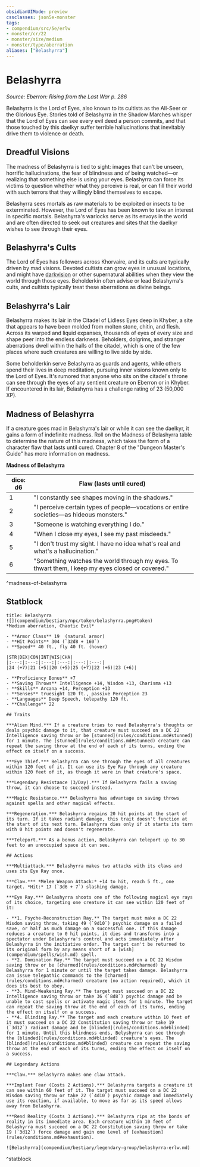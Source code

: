 ```yaml
---
obsidianUIMode: preview
cssclasses: json5e-monster
tags:
- compendium/src/5e/erlw
- monster/cr/22
- monster/size/medium
- monster/type/aberration
aliases: ["Belashyrra"]
---
```

# Belashyrra
*Source: Eberron: Rising from the Last War p. 286*  

Belashyrra is the Lord of Eyes, also known to its cultists as the All-Seer or the Glorious Eye. Stories told of Belashyrra in the Shadow Marches whisper that the Lord of Eyes can see every evil deed a person commits, and that those touched by this daelkyr suffer terrible hallucinations that inevitably drive them to violence or death.

## Dreadful Visions

The madness of Belashyrra is tied to sight: images that can't be unseen, horrific hallucinations, the fear of blindness and of being watched—or realizing that something else is using your eyes. Belashyrra can force its victims to question whether what they perceive is real, or can fill their world with such terrors that they willingly blind themselves to escape.

Belashyrra sees mortals as raw materials to be exploited or insects to be exterminated. However, the Lord of Eyes has been known to take an interest in specific mortals. Belashyrra's warlocks serve as its envoys in the world and are often directed to seek out creatures and sites that the daelkyr wishes to see through their eyes.

## Belashyrra's Cults

The Lord of Eyes has followers across Khorvaire, and its cults are typically driven by mad visions. Devoted cultists can grow eyes in unusual locations, and might have [darkvision](rules/senses.md#darkvision) or other supernatural abilities when they view the world through those eyes. Beholderkin often advise or lead Belashyrra's cults, and cultists typically treat these aberrations as divine beings.

## Belashyrra's Lair

Belashyrra makes its lair in the Citadel of Lidless Eyes deep in Khyber, a site that appears to have been molded from molten stone, chitin, and flesh. Across its warped and liquid expanses, thousands of eyes of every size and shape peer into the endless darkness. Beholders, dolgrims, and stranger aberrations dwell within the halls of the citadel, which is one of the few places where such creatures are willing to live side by side.

Some beholderkin serve Belashyrra as guards and agents, while others spend their lives in deep meditation, pursuing inner visions known only to the Lord of Eyes. It's rumored that anyone who sits on the citadel's throne can see through the eyes of any sentient creature on Eberron or in Khyber. If encountered in its lair, Belashyrra has a challenge rating of 23 (50,000 XP).

## Madness of Belashyrra

If a creature goes mad in Belashyrra's lair or while it can see the daelkyr, it gains a form of indefinite madness. Roll on the Madness of Belashyrra table to determine the nature of this madness, which takes the form of a character flaw that lasts until cured. Chapter 8 of the "Dungeon Master's Guide" has more information on madness.

**Madness of Belashyrra**

| dice: d6 | Flaw (lasts until cured) |
|----------|--------------------------|
| 1 | "I constantly see shapes moving in the shadows." |
| 2 | "I perceive certain types of people—vocations or entire societies—as hideous monsters." |
| 3 | "Someone is watching everything I do." |
| 4 | "When I close my eyes, I see my past misdeeds." |
| 5 | "I don't trust my sight. I have no idea what's real and what's a hallucination." |
| 6 | "Something watches the world through my eyes. To thwart them, I keep my eyes closed or covered." |
^madness-of-belashyrra

## Statblock

```ad-statblock
title: Belashyrra
![](compendium/bestiary/npc/token/belashyrra.png#token)
*Medium aberration, Chaotic Evil*

- **Armor Class** 19  (natural armor)
- **Hit Points** 304 (`32d8 + 160`)
- **Speed** 40 ft., fly 40 ft. (hover)

|STR|DEX|CON|INT|WIS|CHA|
|:---:|:---:|:---:|:---:|:---:|:---:|
|24 (+7)|21 (+5)|20 (+5)|25 (+7)|22 (+6)|23 (+6)|

- **Proficiency Bonus** +7
- **Saving Throws** Intelligence +14, Wisdom +13, Charisma +13
- **Skills** Arcana +14, Perception +13
- **Senses** truesight 120 ft., passive Perception 23
- **Languages** Deep Speech, telepathy 120 ft.
- **Challenge** 22

## Traits

***Alien Mind.*** If a creature tries to read Belashyrra's thoughts or deals psychic damage to it, that creature must succeed on a DC 22 Intelligence saving throw or be [stunned](rules/conditions.md#stunned) for 1 minute. The [stunned](rules/conditions.md#stunned) creature can repeat the saving throw at the end of each of its turns, ending the effect on itself on a success.

***Eye Thief.*** Belashyrra can see through the eyes of all creatures within 120 feet of it. It can use its Eye Ray through any creature within 120 feet of it, as though it were in that creature's space.

***Legendary Resistance (3/Day).*** If Belashyrra fails a saving throw, it can choose to succeed instead.

***Magic Resistance.*** Belashyrra has advantage on saving throws against spells and other magical effects.

***Regeneration.*** Belashyrra regains 20 hit points at the start of its turn. If it takes radiant damage, this trait doesn't function at the start of its next turn. Belashyrra dies only if it starts its turn with 0 hit points and doesn't regenerate.

***Teleport.*** As a bonus action, Belashyrra can teleport up to 30 feet to an unoccupied space it can see.

## Actions

***Multiattack.*** Belashyrra makes two attacks with its claws and uses its Eye Ray once.

***Claw.*** *Melee Weapon Attack:* +14 to hit, reach 5 ft., one target. *Hit:* 17 (`3d6 + 7`) slashing damage.

***Eye Ray.*** Belashyrra shoots one of the following magical eye rays of its choice, targeting one creature it can see within 120 feet of it:

- **1. Psyche-Reconstruction Ray.** The target must make a DC 22 Wisdom saving throw, taking 49 (`9d10`) psychic damage on a failed save, or half as much damage on a successful one. If this damage reduces a creature to 0 hit points, it dies and transforms into a spectator under Belashyrra's control and acts immediately after Belashyrra in the initiative order. The target can't be returned to its original form by any means short of a [wish](compendium/spells/wish.md) spell.  
- **2. Domination Ray.** The target must succeed on a DC 22 Wisdom saving throw or be [charmed](rules/conditions.md#charmed) by Belashyrra for 1 minute or until the target takes damage. Belashyrra can issue telepathic commands to the [charmed](rules/conditions.md#charmed) creature (no action required), which it does its best to obey.  
- **3. Mind-Weakening Ray.** The target must succeed on a DC 22 Intelligence saving throw or take 36 (`8d8`) psychic damage and be unable to cast spells or activate magic items for 1 minute. The target can repeat the saving throw at the end of each of its turns, ending the effect on itself on a success.  
- **4. Blinding Ray.** The target and each creature within 10 feet of it must succeed on a DC 22 Constitution saving throw or take 19 (`3d12`) radiant damage and be [blinded](rules/conditions.md#blinded) for 1 minute. Until this blindness ends, Belyshyrra can see through the [blinded](rules/conditions.md#blinded) creature's eyes. The [blinded](rules/conditions.md#blinded) creature can repeat the saving throw at the end of each of its turns, ending the effect on itself on a success.  

## Legendary Actions

***Claw.*** Belashyrra makes one claw attack.

***Implant Fear (Costs 2 Actions).*** Belashyrra targets a creature it can see within 60 feet of it. The target must succeed on a DC 22 Wisdom saving throw or take 22 (`4d10`) psychic damage and immediately use its reaction, if available, to move as far as its speed allows away from Belashyrra.

***Rend Reality (Costs 3 Actions).*** Belashyrra rips at the bonds of reality in its immediate area. Each creature within 10 feet of Belashyrra must succeed on a DC 22 Constitution saving throw or take 19 (`3d12`) force damage and gain one level of [exhaustion](rules/conditions.md#exhaustion).

![Belashyrra](compendium/bestiary/legendary-group/belashyrra-erlw.md)
```
^statblock